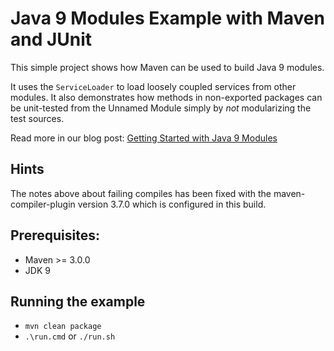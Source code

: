 # Java 9 Modules Example with Maven and JUnit
This simple project shows how Maven can be used to build Java 9 modules. 

It uses the `ServiceLoader` to load loosely coupled services from other modules.
It also demonstrates how methods in non-exported packages can be unit-tested from the 
Unnamed Module simply by *not* modularizing the test sources.


Read more in our blog post: [Getting Started with Java 9 Modules]

## Hints

The notes above about failing compiles has been fixed with the maven-compiler-plugin version 3.7.0 which is configured in this build.

## Prerequisites:
* Maven >= 3.0.0
* JDK 9

## Running the example
* `mvn clean package`
* `.\run.cmd` or `./run.sh`

[Getting Started with Java 9 Modules]: https://labs.consol.de/development/2017/02/13/getting-started-with-java9-modules.html
